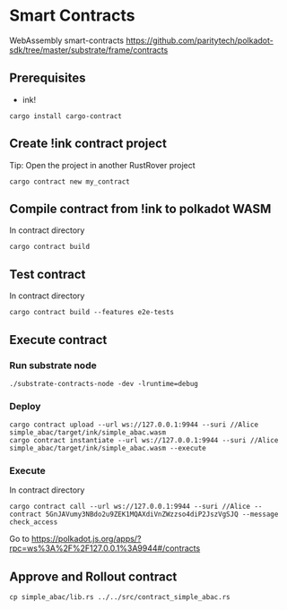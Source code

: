 # Smart Contracts

WebAssembly smart-contracts
https://github.com/paritytech/polkadot-sdk/tree/master/substrate/frame/contracts

## Prerequisites

- ink!

```shell
cargo install cargo-contract
```

## Create !ink contract project

Tip: Open the project in another RustRover project

```shell
cargo contract new my_contract
```

## Compile contract from !ink to polkadot WASM

In contract directory

```shell
cargo contract build
```

## Test contract

In contract directory

```shell
cargo contract build --features e2e-tests
```

## Execute contract

### Run substrate node

```shell
./substrate-contracts-node -dev -lruntime=debug
```

### Deploy

```shell
cargo contract upload --url ws://127.0.0.1:9944 --suri //Alice simple_abac/target/ink/simple_abac.wasm
cargo contract instantiate --url ws://127.0.0.1:9944 --suri //Alice simple_abac/target/ink/simple_abac.wasm --execute
```

### Execute

In contract directory

```shell
cargo contract call --url ws://127.0.0.1:9944 --suri //Alice --contract 5GnJAVumy3NBdo2u9ZEK1MQAXdiVnZWzzso4diP2JszVgSJQ --message check_access
```

Go to https://polkadot.js.org/apps/?rpc=ws%3A%2F%2F127.0.0.1%3A9944#/contracts

## Approve and Rollout contract

```shell
cp simple_abac/lib.rs ../../src/contract_simple_abac.rs
```

